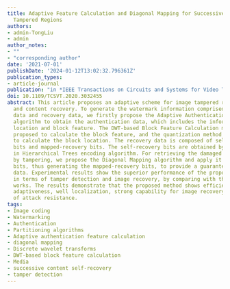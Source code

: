 ```yaml
---
title: Adaptive Feature Calculation and Diagonal Mapping for Successive Recovery of
  Tampered Regions
authors:
- admin-TongLiu
- admin
author_notes:
- ""
- "corresponding author"
date: '2021-07-01'
publishDate: '2024-01-12T13:02:32.796361Z'
publication_types:
- article-journal
publication: "in *IEEE Transactions on Circuits and Systems for Video Technology* [SCI, JCR Q1]"
doi: 10.1109/TCSVT.2020.3032455
abstract: This article proposes an adaptive scheme for image tampered region localization
  and content recovery. To generate the watermark information comprised of the authentication
  data and recovery data, we firstly propose the Adaptive Authentication Feature Calculation
  algorithm to obtain the authentication data, which includes the information of block
  location and block feature. The DWT-based Block Feature Calculation method is then
  proposed to calculate the block feature, and the quantization method is employed
  to calculate the block location. The recovery data is composed of self-recovery
  bits and mapped-recovery bits. The self-recovery bits are obtained by the Set Partitioning
  in Hierarchical Trees encoding algorithm. For retrieving the damaged codes caused
  by tampering, we propose the Diagonal Mapping algorithm and apply it to the self-recovery
  bits, thus generating the mapped-recovery bits, to provide a guarantee of recovery
  data. Experimental results show the superior performance of the proposed scheme
  in terms of tamper detection and image recovery, by comparing with the state-of-the-art
  works. The results demonstrate that the proposed method shows efficiency in the
  adaptiveness, well localization, strong capability for image recovery, and the effectiveness
  of attack resistance.
tags:
- Image coding
- Watermarking
- Authentication
- Partitioning algorithms
- Adaptive authentication feature calculation
- diagonal mapping
- Discrete wavelet transforms
- DWT-based block feature calculation
- Media
- successive content self-recovery
- tamper detection
---
```

